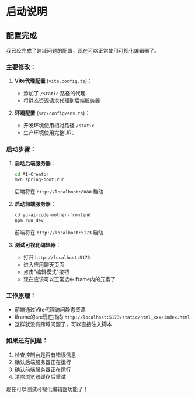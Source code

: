 # 启动说明

## 配置完成

我已经完成了跨域问题的配置，现在可以正常使用可视化编辑器了。

### 主要修改：

1. **Vite代理配置** (`vite.config.ts`)：
   - 添加了 `/static` 路径的代理
   - 将静态资源请求代理到后端服务器

2. **环境配置** (`src/config/env.ts`)：
   - 开发环境使用相对路径 `/static`
   - 生产环境使用完整URL

### 启动步骤：

1. **启动后端服务器**：
   ```bash
   cd AI-Creator
   mvn spring-boot:run
   ```
   后端将在 `http://localhost:8080` 启动

2. **启动前端服务器**：
   ```bash
   cd yu-ai-code-mother-frontend
   npm run dev
   ```
   前端将在 `http://localhost:5173` 启动

3. **测试可视化编辑器**：
   - 打开 `http://localhost:5173`
   - 进入应用聊天页面
   - 点击"编辑模式"按钮
   - 现在应该可以正常选中iframe内的元素了

### 工作原理：

- 前端通过Vite代理访问静态资源
- iframe的src现在指向 `http://localhost:5173/static/html_xxx/index.html`
- 这样就没有跨域问题了，可以直接注入脚本

### 如果还有问题：

1. 检查控制台是否有错误信息
2. 确认后端服务器正在运行
3. 确认前端服务器正在运行
4. 清除浏览器缓存后重试

现在可以测试可视化编辑器功能了！
